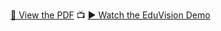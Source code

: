 [📄 View the PDF](edu.pdf)
📺 [▶ Watch the EduVision Demo](https://github.com/VenkataramanaKB/eduvisionBits/blob/main/videoedu.mp4)
